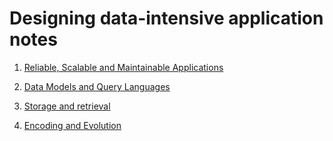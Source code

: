 # Designing data-intensive application notes

1. [Reliable, Scalable and Maintainable Applications](./notes/Chapter1/Chapter1.md)

2. [Data Models and Query Languages](./notes/Chapter2/Chapter2.md)

3. [Storage and retrieval](./notes/Chapter3/Chapter3.md)

4. [Encoding and Evolution](./notes/Chapter4/Chapter4.md)